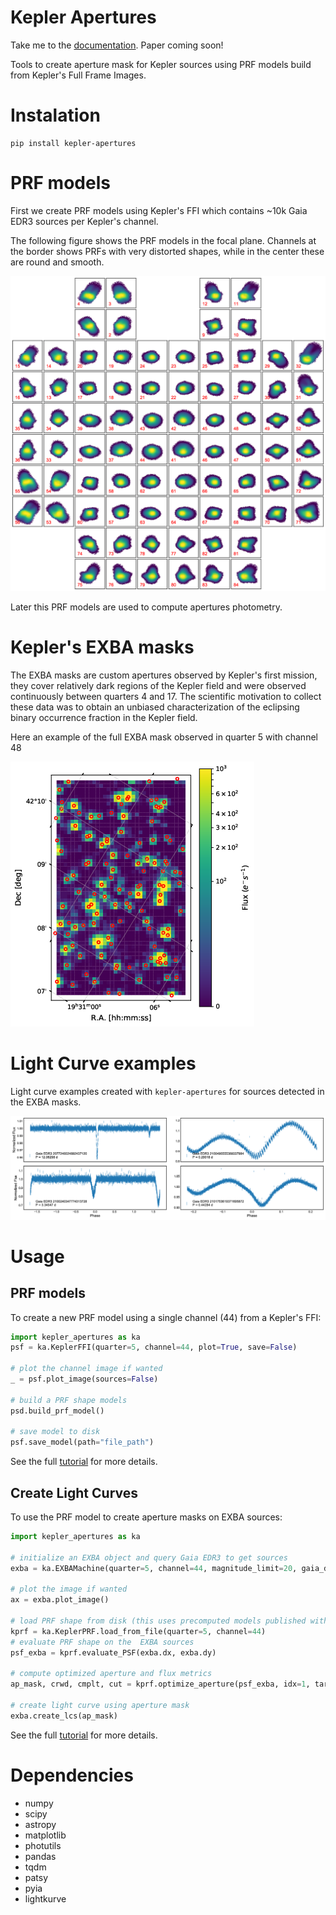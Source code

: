 # Kepler Apertures

Take me to the [documentation](https://jorgemarpa.github.io/kepler-apertures/).
Paper coming soon!

Tools to create aperture mask for Kepler sources using PRF models build from Kepler's
Full Frame Images.

# Instalation

```
pip install kepler-apertures
```

# PRF models

First we create PRF models using Kepler's FFI which contains ~10k Gaia EDR3 sources per Kepler's channel.

The following figure shows the PRF models in the focal plane. Channels at the border shows PRFs with very distorted shapes, while in the center these are round and smooth.

![PRF Models](https://github.com/jorgemarpa/kepler-apertures/blob/main/docs/focal_plane_prf_model.png)

Later this PRF models are used to compute apertures photometry.

# Kepler's EXBA masks

The EXBA masks are custom apertures observed by Kepler's first mission, they cover relatively dark regions of the Kepler field and were observed continuously between quarters 4 and 17. The scientific motivation to collect these data was to obtain an unbiased characterization of the eclipsing binary occurrence fraction in the Kepler field.

Here an example of the full EXBA mask observed in quarter 5 with channel 48

![exba_ch48](https://github.com/jorgemarpa/kepler-apertures/blob/main/docs/EXBA_img_q5_ch48.png)

# Light Curve examples

Light curve examples created with `kepler-apertures` for sources detected in the EXBA masks.

![EBs](https://github.com/jorgemarpa/kepler-apertures/blob/main/docs/ebs.png)

# Usage

## PRF models
To create a new PRF model using a single channel (44) from a Kepler's FFI:

```python
import kepler_apertures as ka
psf = ka.KeplerFFI(quarter=5, channel=44, plot=True, save=False)

# plot the channel image if wanted
_ = psf.plot_image(sources=False)

# build a PRF shape models
psd.build_prf_model()

# save model to disk
psf.save_model(path="file_path")
```

See the full [tutorial](https://jorgemarpa.github.io/kepler-apertures/tutorials/create_PRF_tutorial/) for more details.

## Create Light Curves
To use the PRF model to create aperture masks on EXBA sources:

```python
import kepler_apertures as ka

# initialize an EXBA object and query Gaia EDR3 to get sources
exba = ka.EXBAMachine(quarter=5, channel=44, magnitude_limit=20, gaia_dr=3)

# plot the image if wanted
ax = exba.plot_image()

# load PRF shape from disk (this uses precomputed models published with the repo)
kprf = ka.KeplerPRF.load_from_file(quarter=5, channel=44)
# evaluate PRF shape on the  EXBA sources
psf_exba = kprf.evaluate_PSF(exba.dx, exba.dy)

# compute optimized aperture and flux metrics
ap_mask, crwd, cmplt, cut = kprf.optimize_aperture(psf_exba, idx=1, target_complet=0.5, target_crowd=1.)

# create light curve using aperture mask
exba.create_lcs(ap_mask)
```

See the full [tutorial](https://jorgemarpa.github.io/kepler-apertures/tutorials/using_PRF_on_exba/) for more details.

# Dependencies
* numpy
* scipy
* astropy
* matplotlib
* photutils
* pandas
* tqdm
* patsy
* pyia
* lightkurve
